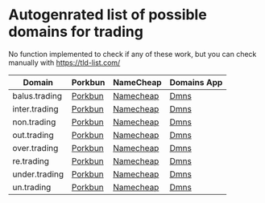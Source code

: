 # Autogenrated list of possible domains for trading

No function implemented to check if any of these work, but you can check manually with https://tld-list.com/

| Domain | Porkbun | NameCheap | Domains App |
|---|---|---|---|
| balus.trading | [Porkbun](https://porkbun.com/checkout/search?prb=e814663da1&tlds=&idnLanguage=&search=search&q=balus.trading) | [Namecheap](https://www.namecheap.com/domains/registration/results/?domain=balus.trading) | [Dmns](https://dmns.app/domains?q=balus.trading) |
| inter.trading | [Porkbun](https://porkbun.com/checkout/search?prb=e814663da1&tlds=&idnLanguage=&search=search&q=inter.trading) | [Namecheap](https://www.namecheap.com/domains/registration/results/?domain=inter.trading) | [Dmns](https://dmns.app/domains?q=inter.trading) |
| non.trading | [Porkbun](https://porkbun.com/checkout/search?prb=e814663da1&tlds=&idnLanguage=&search=search&q=non.trading) | [Namecheap](https://www.namecheap.com/domains/registration/results/?domain=non.trading) | [Dmns](https://dmns.app/domains?q=non.trading) |
| out.trading | [Porkbun](https://porkbun.com/checkout/search?prb=e814663da1&tlds=&idnLanguage=&search=search&q=out.trading) | [Namecheap](https://www.namecheap.com/domains/registration/results/?domain=out.trading) | [Dmns](https://dmns.app/domains?q=out.trading) |
| over.trading | [Porkbun](https://porkbun.com/checkout/search?prb=e814663da1&tlds=&idnLanguage=&search=search&q=over.trading) | [Namecheap](https://www.namecheap.com/domains/registration/results/?domain=over.trading) | [Dmns](https://dmns.app/domains?q=over.trading) |
| re.trading | [Porkbun](https://porkbun.com/checkout/search?prb=e814663da1&tlds=&idnLanguage=&search=search&q=re.trading) | [Namecheap](https://www.namecheap.com/domains/registration/results/?domain=re.trading) | [Dmns](https://dmns.app/domains?q=re.trading) |
| under.trading | [Porkbun](https://porkbun.com/checkout/search?prb=e814663da1&tlds=&idnLanguage=&search=search&q=under.trading) | [Namecheap](https://www.namecheap.com/domains/registration/results/?domain=under.trading) | [Dmns](https://dmns.app/domains?q=under.trading) |
| un.trading | [Porkbun](https://porkbun.com/checkout/search?prb=e814663da1&tlds=&idnLanguage=&search=search&q=un.trading) | [Namecheap](https://www.namecheap.com/domains/registration/results/?domain=un.trading) | [Dmns](https://dmns.app/domains?q=un.trading) |
